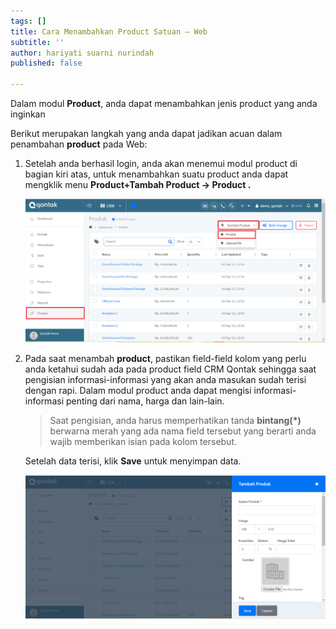 ```yaml
---
tags: []
title: Cara Menambahkan Product Satuan – Web
subtitle: ''
author: hariyati suarni nurindah
published: false

---
```

Dalam modul **Product**, anda dapat menambahkan jenis product yang anda inginkan

Berikut merupakan langkah yang anda dapat jadikan acuan dalam penambahan **product** pada Web:

1. Setelah anda berhasil login, anda akan menemui modul product di bagian kiri atas, untuk menambahkan suatu product anda dapat mengklik menu **Product+Tambah Product -> Product .**

   ![](/uploads/add-product1.PNG)
2. Pada saat menambah **product**, pastikan field-field kolom yang perlu anda ketahui sudah ada pada product field CRM Qontak sehingga saat pengisian informasi-informasi yang akan anda masukan sudah terisi dengan rapi. Dalam modul product anda dapat mengisi informasi-informasi penting dari nama, harga dan lain-lain.

   > Saat pengisian, anda harus memperhatikan tanda **bintang(*)** berwarna merah  yang ada nama field tersebut yang berarti anda wajib memberikan isian pada kolom tersebut.

   Setelah data terisi, klik **Save** untuk menyimpan data.

   ![](/uploads/add-product2.PNG)